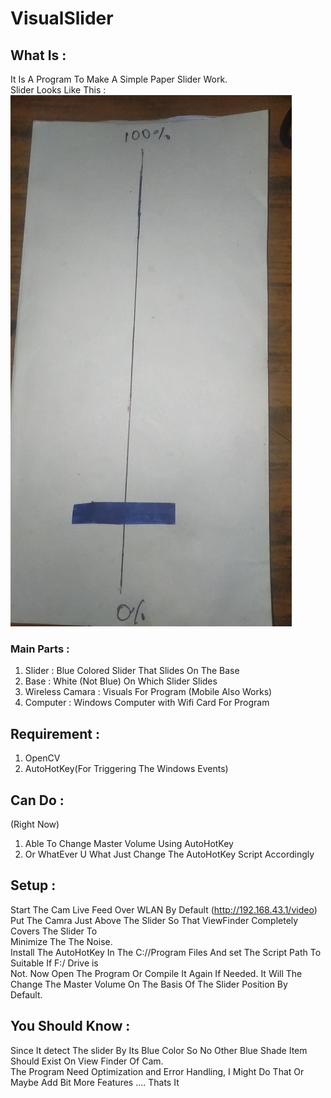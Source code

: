 # VisualSlider
## What Is : <br/>
It Is A Program To Make A Simple Paper Slider Work.<br/>
Slider Looks Like This : <br/>
<img src="/Sample.jpg" height="850px" width="450px">
### Main Parts :<br/>
1. Slider : Blue Colored Slider That Slides On The Base <br/>
2. Base : White (Not Blue) On Which Slider Slides <br/>
3. Wireless Camara : Visuals For Program (Mobile Also Works)<br/>
4. Computer : Windows Computer with Wifi Card For Program <br/>
## Requirement :<br/>
1. OpenCV
2. AutoHotKey(For Triggering The Windows Events)
## Can Do : <br/>
(Right Now)
1. Able To Change Master Volume Using AutoHotKey<br/>
2. Or WhatEver U What Just Change The AutoHotKey Script Accordingly<br/>
## Setup : <br/>
Start The Cam Live Feed Over WLAN By Default (http://192.168.43.1/video) <br/>
Put The Camra Just Above The Slider So That ViewFinder Completely Covers The Slider To <br/>
Minimize The The Noise. <br/>
Install The AutoHotKey In The C://Program Files And set The Script Path To Suitable If F:/ Drive is <br/>
Not. Now Open The Program Or Compile It Again If Needed. It Will The Change The Master Volume On The Basis Of The Slider Position By<br/> Default.<br/>
## You Should Know : <br/>
Since It detect The slider By Its Blue Color So No Other Blue Shade Item Should Exist On View Finder Of Cam.<br/> 
The Program Need Optimization and Error Handling, I Might Do That Or Maybe Add Bit More Features .... Thats It

